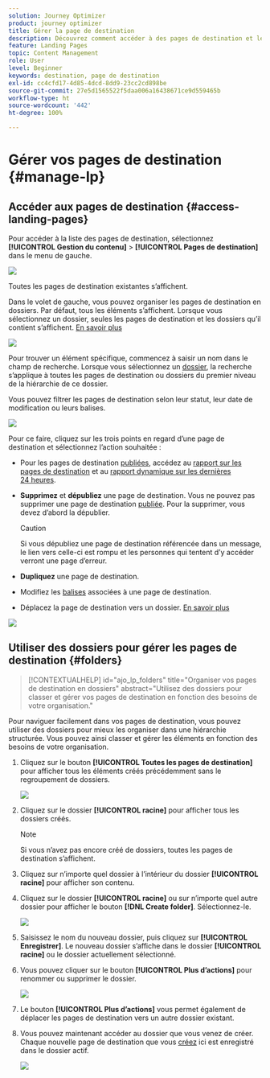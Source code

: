 ```yaml
---
solution: Journey Optimizer
product: journey optimizer
title: Gérer la page de destination
description: Découvrez comment accéder à des pages de destination et les gérer dans Journey Optimizer.
feature: Landing Pages
topic: Content Management
role: User
level: Beginner
keywords: destination, page de destination
exl-id: cc4cfd17-4d85-4dcd-8dd9-23cc2cd898be
source-git-commit: 27e5d1565522f5daa006a16438671ce9d559465b
workflow-type: ht
source-wordcount: '442'
ht-degree: 100%

---
```


# Gérer vos pages de destination {#manage-lp}

## Accéder aux pages de destination {#access-landing-pages}

Pour accéder à la liste des pages de destination, sélectionnez **[!UICONTROL Gestion du contenu]** > **[!UICONTROL Pages de destination]** dans le menu de gauche.

![](assets/lp_access-list.png)

Toutes les pages de destination existantes s’affichent.

Dans le volet de gauche, vous pouvez organiser les pages de destination en dossiers. Par défaut, tous les éléments s’affichent. Lorsque vous sélectionnez un dossier, seules les pages de destination et les dossiers qu’il contient s’affichent. [En savoir plus](#folders)

![](assets/lp-access-list-folders.png)

Pour trouver un élément spécifique, commencez à saisir un nom dans le champ de recherche. Lorsque vous sélectionnez un [dossier](#folders), la recherche s’applique à toutes les pages de destination ou dossiers du premier niveau de la hiérarchie de ce dossier<!--(not nested items)-->.

Vous pouvez filtrer les pages de destination selon leur statut, leur date de modification ou leurs balises.

![](assets/lp_access-list-filter.png)

Pour ce faire, cliquez sur les trois points en regard d’une page de destination et sélectionnez l’action souhaitée :

* Pour les pages de destination [publiées](create-lp.md#publish-landing-page), accédez au [rapport sur les pages de destination](../reports/lp-report-global-cja.md) et au [rapport dynamique sur les dernières 24 heures](../reports/lp-report-live.md).

* **Supprimez** et **dépubliez** une page de destination. Vous ne pouvez pas supprimer une page de destination [publiée](create-lp.md#publish-landing-page). Pour la supprimer, vous devez d’abord la dépublier.

  >[!CAUTION]
  >
  >Si vous dépubliez une page de destination référencée dans un message, le lien vers celle-ci est rompu et les personnes qui tentent d’y accéder verront une page d’erreur.

* **Dupliquez** une page de destination.

* Modifiez les [balises](../start/search-filter-categorize.md#tags) associées à une page de destination.

* Déplacez la page de destination vers un dossier. [En savoir plus](#folders)

![](assets/lp_access-list-actions.png)

## Utiliser des dossiers pour gérer les pages de destination {#folders}

>[!CONTEXTUALHELP]
>id="ajo_lp_folders"
>title="Organiser vos pages de destination en dossiers"
>abstract="Utilisez des dossiers pour classer et gérer vos pages de destination en fonction des besoins de votre organisation."

Pour naviguer facilement dans vos pages de destination, vous pouvez utiliser des dossiers pour mieux les organiser dans une hiérarchie structurée. Vous pouvez ainsi classer et gérer les éléments en fonction des besoins de votre organisation.

1. Cliquez sur le bouton **[!UICONTROL Toutes les pages de destination]** pour afficher tous les éléments créés précédemment sans le regroupement de dossiers.

   ![](assets/lp-folders.png)

1. Cliquez sur le dossier **[!UICONTROL racine]** pour afficher tous les dossiers créés.

   >[!NOTE]
   >
   >Si vous n’avez pas encore créé de dossiers, toutes les pages de destination s’affichent.

1. Cliquez sur n’importe quel dossier à l’intérieur du dossier **[!UICONTROL racine]** pour afficher son contenu.

1. Cliquez sur le dossier **[!UICONTROL racine]** ou sur n’importe quel autre dossier pour afficher le bouton **[!DNL Create folder]**. Sélectionnez-le.

   ![](assets/lp-create-folder.png)

1. Saisissez le nom du nouveau dossier, puis cliquez sur **[!UICONTROL Enregistrer]**. Le nouveau dossier s’affiche dans le dossier **[!UICONTROL racine]** ou le dossier actuellement sélectionné.

1. Vous pouvez cliquer sur le bouton **[!UICONTROL Plus d’actions]** pour renommer ou supprimer le dossier.

   ![](assets/lp-folder-more-actions.png)

1. Le bouton **[!UICONTROL Plus d’actions]** vous permet également de déplacer les pages de destination vers un autre dossier existant.

1. Vous pouvez maintenant accéder au dossier que vous venez de créer. Chaque nouvelle page de destination que vous [créez](create-lp.md#create-landing-page.md) ici est enregistré dans le dossier actif.

   ![](assets/lp-folder-create.png)
